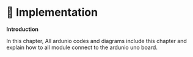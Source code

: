# 🐘 Implementation

**Introduction**

In this chapter, All ardunio codes and diagrams include this chapter and explain how to all module connect to the ardunio uno board.
